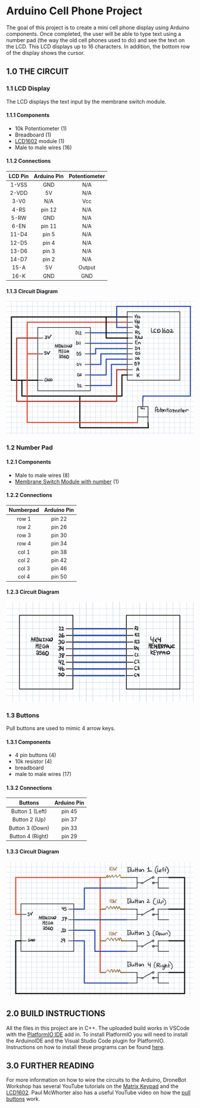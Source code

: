 # Arduino Cell Phone Project

The goal of this project is to create a mini cell phone display using Arduino components. Once completed, the user will be able to type text using a number pad (the way the old cell phones used to do) and see the text on the LCD. This LCD displays up to 16 characters. In addition, the bottom row of the display shows the cursor.

## 1.0 THE CIRCUIT
### 1.1 LCD Display
The LCD displays the text input by the membrane switch module.
#### 1.1.1 Components
- 10k Potentiometer (1)
- Breadboard (1)
- [LCD1602](https://lastminuteengineers.com/arduino-1602-character-lcd-tutorial/) module (1)
- Male to male wires (16)

#### 1.1.2 Connections
|LCD Pin|Arduino Pin|Potentiometer|
|:-------------:|:-------------:|:-------------:|
|1-VSS|GND|N/A|
|2-VDD|5V|N/A|
|3-V0|N/A|Vcc|
|4-RS|pin 12|N/A|
|5-RW|GND|N/A|
|6-EN|pin 11|N/A|
|11-D4|pin 5|N/A|
|12-D5|pin 4|N/A|
|13-D6|pin 3|N/A|
|14-D7|pin 2|N/A|
|15-A|5V|Output|
|16-K|GND|GND|

#### 1.1.3 Circuit Diagram
![LCD Circuit](photos/LCDCircuit.jpg?raw=true "LCD Circuit")

### 1.2 Number Pad

#### 1.2.1 Components
- Male to male wires (8)
- [Membrane Switch Module with number](https://lastminuteengineers.com/arduino-keypad-tutorial/) (1)

#### 1.2.2 Connections
|Numberpad|Arduino Pin|
|:-----------:|:-----------:|
|row 1|pin 22|
|row 2|pin 26|
|row 3|pin 30|
|row 4|pin 34|
|col 1|pin 38|
|col 2|pin 42|
|col 3|pin 46|
|col 4|pin 50|

#### 1.2.3 Circuit Diagram
![Membrane Numberpad Circuit](photos/NumberpadCircuit.jpg?raw=true "Membrane Numberpad Circuit")

### 1.3 Buttons

Pull buttons are used to mimic 4 arrow keys.

#### 1.3.1 Components
- 4 pin buttons (4)
- 10k resistor (4)
- breadboard
- male to male wires (17)

#### 1.3.2 Connections
|Buttons|Arduino Pin|
|:------------------:|:------------------:|
|Button 1 (Left)|pin 45|
|Button 2 (Up)|pin 37|
|Button 3 (Down)|pin 33|
|Button 4 (Right)|pin 29|

#### 1.3.3 Circuit Diagram
![Buttons Circuit](/photos/ButtonCircuit.jpg?raw=true "Buttons Circuit")

## 2.0 BUILD INSTRUCTIONS
All the files in this project are in C++. The uploaded build works in VSCode with the [PlatformIO IDE](https://platformio.org/) add in.  To install PlatformIO you will need to install the ArduinoIDE and the Visual Studio Code plugin for PlatformIO. Instructions on how to install these programs can be found [here](https://www.youtube.com/watch?v=dany7ae_0ks).

## 3.0 FURTHER READING
For more information on how to wire the circuits to the Arduino, DroneBot Workshop has several YouTube tutorials on the [Matrix Keypad](https://www.youtube.com/watch?v=vl1-R6NsejM&t=1343s) and the [LCD1602](https://www.youtube.com/watch?v=wEbGhYjn4QI&t=568s). Paul McWhorter also has a useful YouTube video on how the [pull buttons](https://www.youtube.com/watch?v=AgQW81zzR18) work.

